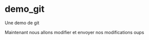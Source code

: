 demo_git
========

Une demo de git

Maintenant nous allons modifier et envoyer nos modifications
 oups
 
